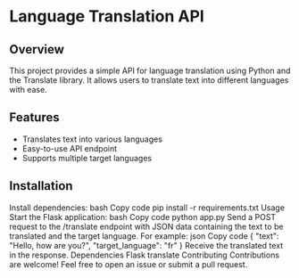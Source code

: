 # Language Translation API

## Overview
This project provides a simple API for language translation using Python and the Translate library. It allows users to translate text into different languages with ease.

## Features
- Translates text into various languages
- Easy-to-use API endpoint
- Supports multiple target languages

## Installation

Install dependencies:
bash
Copy code
pip install -r requirements.txt
Usage
Start the Flask application:
bash
Copy code
python app.py
Send a POST request to the /translate endpoint with JSON data containing the text to be translated and the target language. For example:
json
Copy code
{
    "text": "Hello, how are you?",
    "target_language": "fr"
}
Receive the translated text in the response.
Dependencies
Flask
translate
Contributing
Contributions are welcome! Feel free to open an issue or submit a pull request.

